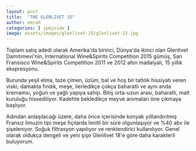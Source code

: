 ```yaml
---
layout: post
title:  "THE GLENLIVET 15"
author: emrah
categories: [ speyside ]
image: assets/images/glenlivet-15/glenlivet-15.jpg
---
```


Toplam satış adedi olarak Amerika'da birinci, Dünya'da ikinci olan Glenlivet Damıtımevi'nin, International Wine&Spirits Competition 2015 gümüş, San Fransisco Wine&Spirits Competition 2011 ve 2012 altın madalyalı, 15 yıllık ekspresyonu.

Burunda yeşil elma, taze çimen, üzüm, bal ve hoş bir tatlılık hissiyatı veren viski; damakta fındık, meşe, ilerledikçe çokça baharatlı ve aynı anda kremamsı, yoğun ve yağlı yapıya sahip. 
Bitiş orta-uzun arası, baharatlı, malt kuruluğu hissediliyor. Kadehte bekledikçe meyve aromaları öne çıkmaya başlıyor. 

Adından anlaşılacağı üzere, daha önce içerisinde konyak yılllandırılmış Fransız limuzin tipi meşe fıçılarda limitli bir süre olgunlaşıyor ve %40 abv ile şişeleniyor. Soğuk filtrasyon yapılıyor ve renklendirici kullanılıyor. 
Genel olarak oldukça dengeli ve yeni şişe Glenlivet 18'e göre daha karakterli buluyorum.
